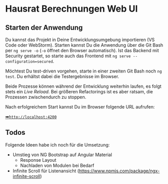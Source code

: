 # Hausrat Berechnungen Web UI

## Starten der Anwendung

Du kannst das Projekt in Deine Entwicklungsumgebung importieren (VS Code oder WebStorm). Starten kannst Du die Anwendung
über die Git Bash per `ng serve -o` (`-o` öffnet den Browser automatisch).
Ist das Backend mit Security gestartet, so starte auch das Frontend mit `ng serve --configuration=secured`.

Möchtest Du test-driven vorgehen, starte in einer zweiten Git Bash noch `ng test`. Du erhältst dabei die Testergebnisse
im Browser.

Beide Prozesse können während der Entwicklung weiterhin laufen, es folgt stets ein _Live Reload_. Bei größeren
Refactorings ist es aber ratsam, die Prozessen zwischendurch zu stoppen.

Nach erfolgreichem Start kannst Du im Browser folgende URL aufrufen:

[➡`http://localhost:4200`](http://localhost:4200)

## Todos

Folgende Ideen habe ich noch für die Umsetzung:

 - Umstieg von NG Bootstrap auf Angular Material
   - Response Layout
   - Nachladen von Modulen bei Bedarf
 - Infinite Scroll für Listenansicht (https://www.npmjs.com/package/ngx-infinite-scroll)
